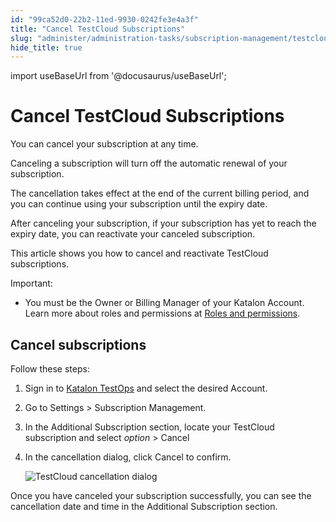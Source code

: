 ```yaml
---
id: "99ca52d0-22b2-11ed-9930-0242fe3e4a3f"
title: "Cancel TestCloud Subscriptions"
slug: "administer/administration-tasks/subscription-management/testcloud-subscription/cancel-testcloud-subscriptions"
hide_title: true
---
```

import useBaseUrl from '@docusaurus/useBaseUrl';


# <a id="id" class="anchor_top_offset"/><a id="ariaid-title1" class="anchor_top_offset"/>Cancel TestCloud Subscriptions

<p xmlns="http://www.w3.org/1999/xhtml" className="p">You can cancel your subscription at any time.</p> 
<p xmlns="http://www.w3.org/1999/xhtml" className="p">Canceling a subscription will turn off the automatic renewal of   your subscription.</p> 
<p xmlns="http://www.w3.org/1999/xhtml" className="p">The cancellation takes effect at the end of the current billing   period, and you can continue using your subscription until the   expiry date.</p> 
<p xmlns="http://www.w3.org/1999/xhtml" className="p">After canceling your subscription, if your subscription has yet   to reach the expiry date, you can reactivate your canceled   subscription.</p> 
<p xmlns="http://www.w3.org/1999/xhtml" className="p">This article shows you how to cancel and reactivate TestCloud   subscriptions.</p> 
<div xmlns="http://www.w3.org/1999/xhtml" className="note important note_important"><span className="note__title">Important:</span> 
  <ul className="ul"><li className="li"><p className="p">You must be the Owner or Billing Manager of your
        Katalon Account. Learn more about roles and permissions at <a className="xref" href="/administer/administration-roles/administrative-roles-and-permissions">Roles
          and permissions</a>.</p></li></ul>
</div>

## <a id="id_1" class="anchor_top_offset"/>Cancel subscriptions

<p xmlns="http://www.w3.org/1999/xhtml" className="p">Follow these steps:</p> 
<ol xmlns="http://www.w3.org/1999/xhtml" className="ol"><li className="li">Sign in to <a className="xref j-external-link" href="https://testops.katalon.io/" target="_blank">Katalon       TestOps</a> and select the desired Account.</li><li className="li">     <p className="p">Go to <span className="ph uicontrol">Settings</span> &gt; <span className="ph uicontrol">Subscription         Management</span>.</p>   </li><li className="li"><p className="p">In the <span className="ph uicontrol">Additional Subscription</span> section, locate your <span className="ph">TestCloud</span> subscription and select <em className="ph i">option</em> &gt; <span className="ph uicontrol">Cancel</span></p></li><li className="li">     <p className="p">       In the cancellation dialog, click <span className="ph uicontrol">Cancel</span> to confirm. </p><p className="p"><img className="image" width={500} src={useBaseUrl("/8d3926f0-37d8-11ed-9930-0242fe3e4a3f.png")} alt="TestCloud cancellation dialog" /></p>   </li></ol> 
<p xmlns="http://www.w3.org/1999/xhtml" className="p">Once you have canceled your subscription successfully, you can   see the cancellation date and time in the <span className="ph uicontrol">Additional Subscription</span> section.</p> 
